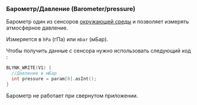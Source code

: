 
### Барометр/Давление (Barometer/pressure)

Барометр один из сенсоров [окружающей среды](https://developer.android.com/guide/topics/sensors/sensors_environment.html) 
и позволяет измерять атмосферное давление.

Измеряется в ```hPa``` (гПа) или ```mbar``` (мБар).

Чтобы получить данные с сенсора нужно использовать следующий код :

```cpp
BLYNK_WRITE(V1) {
  //Давление в мБар
  int pressure = param[0].asInt(); 
}
```

Барометр не работает при свернутом приложении.
